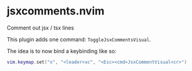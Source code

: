 # jsxcomments.nvim

Comment out jsx / tsx lines

This plugin adds one command: `ToggleJsxCommentsVisual`.

The idea is to now bind a keybinding like so:

```lua
vim.keymap.set("x", "<leader>xc", "<Esc><cmd>JsxCommentVisual<cr>")
```
